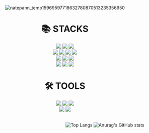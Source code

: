 <div align=center> 
  
![natepann_temp15969597718632780870513235356950](https://github.com/KimEunA97/KimEunA97/assets/124133601/7e9e86d1-e4bc-4e03-a059-0c998f71f71b)

</div>

<div align=center><h1>📚 STACKS</h1></div>

<div align=center>
  <img src="https://img.shields.io/badge/html5-E34F26?style=for-the-badge&logo=html5&logoColor=white">
  <img src="https://img.shields.io/badge/css-1572B6?style=for-the-badge&logo=css3&logoColor=white">
  <img src="https://img.shields.io/badge/javascript-F7DF1E?style=for-the-badge&logo=javascript&logoColor=black">
</div>

<div align=center>
<img src="https://img.shields.io/badge/react-%2320232a.svg?style=for-the-badge&logo=react&logoColor=%2361DAFB">
<img src="https://img.shields.io/badge/react native-%2320232a.svg?style=for-the-badge&logo=react&logoColor=%2361DAFB">
  <img src="https://img.shields.io/badge/Expo-FFFFFF?style=for-the-badge&logo=Expo&logoColor=black"/>
  <img src="https://img.shields.io/badge/Svelte-FF3E00?style=for-the-badge&logo=Svelte&logoColor=white"/>
</div>

<div align=center>  
  <img src="https://img.shields.io/badge/node.js-339933?style=for-the-badge&logo=Node.js&logoColor=white">
  <img src="https://img.shields.io/badge/express-000000?style=for-the-badge&logo=express&logoColor=white">
  <img src="https://img.shields.io/badge/mysql-4479A1?style=for-the-badge&logo=mysql&logoColor=white">
</div>
<div align=center>
  <img src="https://img.shields.io/badge/Amazon AWS-232F3E?style=for-the-badge&logo=amazonaws&logoColor=white"/>
  <img src="https://img.shields.io/badge/nginx-009639?style=for-the-badge&logo=nginx&logoColor=white"/>
  <img src="https://img.shields.io/badge/Firebase-FFCA28?style=for-the-badge&logo=firebase&logoColor=black"/>
</div>

<div align=center>
  <h1 align="center">🛠 TOOLS</h1>
<img src="https://img.shields.io/badge/github-181717?style=for-the-badge&logo=github&logoColor=white">
  <img src="https://img.shields.io/badge/git-F05033.svg?style=for-the-badge&logo=git&logoColor=white" />
    <img src="https://img.shields.io/badge/Postman-FF6C37?style=for-the-badge&logo=Postman&logoColor=white"/>
</br>
   <img src="https://img.shields.io/badge/Notion-F3F3F3.svg?style=for-the-badge&logo=notion&logoColor=black" />
    <img src="https://img.shields.io/badge/figma-F24E1E.svg?style=for-the-badge&logo=figma&logoColor=white" />
</div>

</br>

<div align="right">

   ![Top Langs](https://github-readme-stats.vercel.app/api/top-langs/?username=KimEunA97&layout=compact&theme=dracula) ![Anurag's GitHub stats](https://github-readme-stats.vercel.app/api?username=KimEunA97&show_icons=true&theme=dracula)         


</div>
